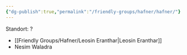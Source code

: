 ```yaml
---
{"dg-publish":true,"permalink":"/friendly-groups/hafner/hafner/"}
---
```




Standort: ?

- [[Friendly Groups/Hafner/Leosin Eranthar\|Leosin Eranthar]]
- Nesim Waladra